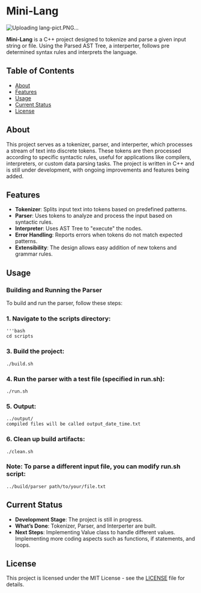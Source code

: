 # Mini-Lang
![Uploading lang-pict.PNG…]()

**Mini-Lang** is a C++ project designed to tokenize and parse a given input string or file. Using the Parsed AST Tree, a interperter, follows pre determined syntax rules and interprets the language.

## Table of Contents

- [About](#about)
- [Features](#features)
- [Usage](#usage)
- [Current Status](#current-status)
- [License](#license)

## About

This project serves as a tokenizer, parser, and interperter, which processes a stream of text into discrete tokens. These tokens are then processed according to specific syntactic rules, useful for applications like compilers, interpreters, or custom data parsing tasks. The project is written in C++ and is still under development, with ongoing improvements and features being added.

## Features

- **Tokenizer**: Splits input text into tokens based on predefined patterns.
- **Parser**: Uses tokens to analyze and process the input based on syntactic rules.
- **Interpreter**: Uses AST Tree to "execute" the nodes.
- **Error Handling**: Reports errors when tokens do not match expected patterns.
- **Extensibility**: The design allows easy addition of new tokens and grammar rules.

## Usage

### Building and Running the Parser

To build and run the parser, follow these steps:

### **1. Navigate to the scripts directory:**
    '''bash
    cd scripts
### **3. Build the project:**
    ./build.sh
### **4. Run the parser with a test file (specified in run.sh):**
    ./run.sh
### **5. Output:**
    ../output/ 
    compiled files will be called output_date_time.txt
### **6. Clean up build artifacts:**
    ./clean.sh

### **Note: To parse a different input file, you can modify run.sh script:**
    ../build/parser path/to/your/file.txt
## Current Status

- **Development Stage**: The project is still in progress.
- **What’s Done**: Tokenizer, Parser, and Interperter are built.
- **Next Steps**: Implementing Value class to handle different values. Implementing more coding aspects such as functions, if statements, and loops.

## License

This project is licensed under the MIT License - see the [LICENSE](LICENSE) file for details.
